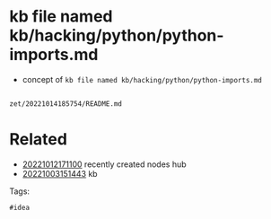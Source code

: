 # kb file named kb/hacking/python/python-imports.md

- concept of `kb file named kb/hacking/python/python-imports.md`

```
```

` zet/20221014185754/README.md `

# Related

- [20221012171100](/zet/20221012171100/README.md) recently created nodes hub
- [20221003151443](/zet/20221003151443/README.md) kb

Tags:

    #idea
